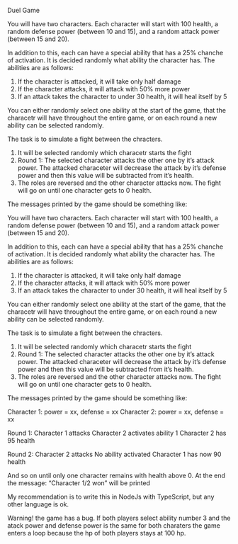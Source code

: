 Duel Game

You will have two characters. Each character will start with 100 health, a random defense power (between 10 and 15), and a random attack power (between 15 and 20).

In addition to this, each can have a special ability that has a 25% chanche of activation. It is decided randomly what ability the character has. The abilities are as follows:
1. If the character is attacked, it will take only half damage
2. If the character attacks, it will attack with 50% more power
3. If an attack takes the character to under 30 health, it will heal itself by 5

You can either randomly select one ability at the start of the game, that the characetr will have throughout the entire game, or on each round a new ability can be selected randomly.

The task is to simulate a fight between the chracters.

1. It will be selected randomly which characetr starts the fight
2. Round 1: The selected character attacks the other one by it’s attack power. The attacked characeter will decrease the attack by it’s defense power and then this value will be subtracted from it’s health.
3. The roles are reversed and the other character attacks now. The fight will go on until one character gets to 0 health.

The messages printed by the game should be something like:


You will have two characters. Each character will start with 100 health, a random defense power (between 10 and 15), and a random attack power (between 15 and 20).

In addition to this, each can have a special ability that has a 25% chanche of activation. It is decided randomly what ability the character has. The abilities are as follows:
1. If the character is attacked, it will take only half damage
2. If the character attacks, it will attack with 50% more power
3. If an attack takes the character to under 30 health, it will heal itself by 5

You can either randomly select one ability at the start of the game, that the characetr will have throughout the entire game, or on each round a new ability can be selected randomly.

The task is to simulate a fight between the chracters.

1. It will be selected randomly which characetr starts the fight
2. Round 1: The selected character attacks the other one by it’s attack power. The attacked characeter will decrease the attack by it’s defense power and then this value will be subtracted from it’s health.
3. The roles are reversed and the other character attacks now. The fight will go on until one character gets to 0 health.

The messages printed by the game should be something like:

Character 1: power = xx, defense = xx
Character 2: power = xx, defense = xx

Round 1:
Character 1 attacks
Character 2 activates ability 1
Character 2 has 95 health

Round 2:
Character 2 attacks
No ability activated
Character 1 has now 90 health

And so on until only one character remains with health above 0.
At the end the message: “Character 1/2 won” will be printed

My recommendation is to write this in NodeJs with TypeScript, but any other language is ok.


Warning! the game has a bug. If both players select ability number 3 and the atack power and defense power is the same for both charaters the game enters a loop because the hp of both players stays at 100 hp.


